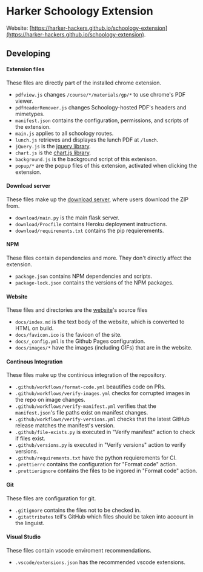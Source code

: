 # Harker Schoology Extension

Website: [https://harker-hackers.github.io/schoology-extension](https://harker-hackers.github.io/schoology-extension).

## Developing

#### Extension files

These files are directly part of the installed chrome extension.

-   `pdfview.js` changes `/course/*/materials/gp/*` to use chrome's PDF viewer.
-   `pdfHeaderRemover.js` changes Schoology-hosted PDF's headers and mimetypes.
-   `manifest.json` contains the configuration, permissions, and scripts of the extension.
-   `main.js` applies to all schoology routes.
-   `lunch.js` retrieves and displayes the lunch PDF at `/lunch`.
-   `jQuery.js` is the [jquery library](https://jquery.com).
-   `chart.js` is the [chart.js library](https://jquery.com/).
-   `background.js` is the background script of this extenison.
-   `popup/*` are the popup files of this extension, activated when clicking the extension.

#### Download server

These files make up the [download server](http://schoology-extension.herokuapp.com/), where users download the ZIP from.

-   `download/main.py` is the main flask server.
-   `download/Procfile` contains Heroku deployment instructions.
-   `download/requirements.txt` contains the pip requierements.

#### NPM

These files contain dependencies and more. They don't directly affect the extension.

-   `package.json` contains NPM dependencies and scripts.
-   `package-lock.json` contains the versions of the NPM packages.

#### Website

These files and directories are the [website](https://harker-hackers.github.io/schoology-extension)'s source files

-   `docs/index.md` is the text body of the website, which is converted to HTML on build.
-   `docs/favicon.ico` is the favicon of the site.
-   `docs/_config.yml` is the Github Pages configuration.
-   `docs/images/*` have the images (including GIFs) that are in the website.

#### Continous Integration

These files make up the continious integration of the repository.

-   `.github/workflows/format-code.yml` beautifies code on PRs.
-   `.github/workflows/verify-images.yml` checks for corrupted images in the repo on image changes.
-   `.github/workflows/verify-manifest.yml` verifies that the `manifest.json`'s file paths exist on manifest changes.
-   `.github/workflows/verify-versions.yml` checks that the latest GitHub release matches the manifest's version.
-   `.github/file-exists.py` is executed in "Verify manifest" action to check if files exist.
-   `.github/versions.py` is executed in "Verify versions" action to verify versions.
-   `.github/requirements.txt` have the python requierements for CI.
-   `.prettierrc` contains the configuration for "Format code" action.
-   `.prettierignore` contains the files to be ingored in "Format code" action.

#### Git

These files are configuration for git.

-   `.gitignore` contains the files not to be checked in.
-   `.gitattributes` tell's GitHub which files should be taken into account in the linguist.

#### Visual Studio

These files contain vscode enviroment recommendations.

-   `.vscode/extensions.json` has the recommended vscode extensions.
